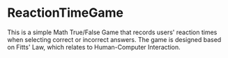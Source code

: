 # ReactionTimeGame
 This is a simple Math True/False Game that records users' reaction times when selecting correct or incorrect answers. The game is designed based on Fitts' Law, which relates to Human-Computer Interaction.
